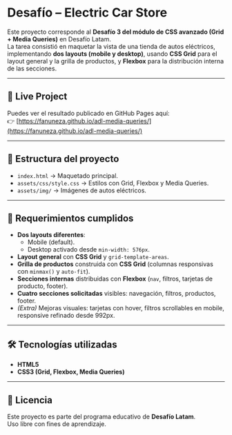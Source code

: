 # Desafío – Electric Car Store

Este proyecto corresponde al **Desafío 3 del módulo de CSS avanzado (Grid + Media Queries)** en Desafío Latam.  
La tarea consistió en maquetar la vista de una tienda de autos eléctricos, implementando **dos layouts (mobile y desktop)**, usando **CSS Grid** para el layout general y la grilla de productos, y **Flexbox** para la distribución interna de las secciones.

---

## 🚀 Live Project
Puedes ver el resultado publicado en GitHub Pages aquí:  
👉 [https://fanuneza.github.io/adl-media-queries/](https://fanuneza.github.io/adl-media-queries/)

---

## 📂 Estructura del proyecto
- `index.html` → Maquetado principal.
- `assets/css/style.css` → Estilos con Grid, Flexbox y Media Queries.
- `assets/img/` → Imágenes de autos eléctricos.

---

## 🧩 Requerimientos cumplidos
- **Dos layouts diferentes**:  
  - Mobile (default).  
  - Desktop activado desde `min-width: 576px`.  
- **Layout general** con **CSS Grid** y `grid-template-areas`.  
- **Grilla de productos** construida con **CSS Grid** (columnas responsivas con `minmax()` y `auto-fit`).  
- **Secciones internas** distribuidas con **Flexbox** (`nav`, filtros, tarjetas de producto, footer).  
- **Cuatro secciones solicitadas** visibles: navegación, filtros, productos, footer.  
- *(Extra)* Mejoras visuales: tarjetas con hover, filtros scrollables en mobile, responsive refinado desde 992px.

---

## 🛠️ Tecnologías utilizadas
- **HTML5**
- **CSS3 (Grid, Flexbox, Media Queries)**

---

## 📜 Licencia
Este proyecto es parte del programa educativo de **Desafío Latam**.  
Uso libre con fines de aprendizaje.